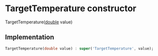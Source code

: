 


# TargetTemperature constructor







TargetTemperature([double](https://api.dart.dev/stable/2.12.3/dart-core/double-class.html) value)





## Implementation

```dart
TargetTemperature(double value) : super('TargetTemperature', value);
```







